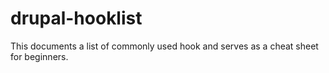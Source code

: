 drupal-hooklist
===============

This documents a list of commonly used hook and serves as a cheat sheet for beginners.
